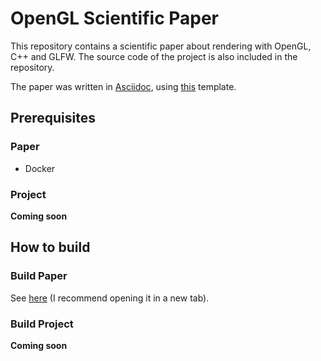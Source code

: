 # OpenGL Scientific Paper

This repository contains a scientific paper about rendering with OpenGL, C++ and GLFW. The source code of the project is also included in the repository.

The paper was written in [Asciidoc](https://asciidoc.org/), using [this](https://github.com/Alwinator/thesis-template) template.

## Prerequisites

### Paper

- Docker

### Project

**Coming soon**

## How to build

### Build Paper

See [here](https://github.com/Alwinator/thesis-template#getting-started) (I recommend opening it in a new tab).

### Build Project

**Coming soon**
